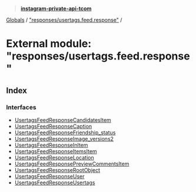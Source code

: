 > **[instagram-private-api-tcom](../README.md)**

[Globals](../README.md) / ["responses/usertags.feed.response"](_responses_usertags_feed_response_.md) /

# External module: "responses/usertags.feed.response"

## Index

### Interfaces

* [UsertagsFeedResponseCandidatesItem](../interfaces/_responses_usertags_feed_response_.usertagsfeedresponsecandidatesitem.md)
* [UsertagsFeedResponseCaption](../interfaces/_responses_usertags_feed_response_.usertagsfeedresponsecaption.md)
* [UsertagsFeedResponseFriendship_status](../interfaces/_responses_usertags_feed_response_.usertagsfeedresponsefriendship_status.md)
* [UsertagsFeedResponseImage_versions2](../interfaces/_responses_usertags_feed_response_.usertagsfeedresponseimage_versions2.md)
* [UsertagsFeedResponseInItem](../interfaces/_responses_usertags_feed_response_.usertagsfeedresponseinitem.md)
* [UsertagsFeedResponseItemsItem](../interfaces/_responses_usertags_feed_response_.usertagsfeedresponseitemsitem.md)
* [UsertagsFeedResponseLocation](../interfaces/_responses_usertags_feed_response_.usertagsfeedresponselocation.md)
* [UsertagsFeedResponsePreviewCommentsItem](../interfaces/_responses_usertags_feed_response_.usertagsfeedresponsepreviewcommentsitem.md)
* [UsertagsFeedResponseRootObject](../interfaces/_responses_usertags_feed_response_.usertagsfeedresponserootobject.md)
* [UsertagsFeedResponseUser](../interfaces/_responses_usertags_feed_response_.usertagsfeedresponseuser.md)
* [UsertagsFeedResponseUsertags](../interfaces/_responses_usertags_feed_response_.usertagsfeedresponseusertags.md)